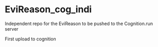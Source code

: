 # EviReason_cog_indi
Independent repo for the EviReason to be pushed to the Cognition.run server

First upload to cognition
